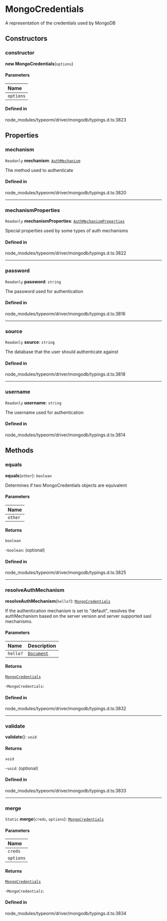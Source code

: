 # MongoCredentials

A representation of the credentials used by MongoDB

## Constructors

### constructor

**new MongoCredentials**(`options`)

#### Parameters

| Name |
| :------ |
| `options` | [`MongoCredentialsOptions`](../interfaces/MongoCredentialsOptions.md) |

#### Defined in

node_modules/typeorm/driver/mongodb/typings.d.ts:3823

## Properties

### mechanism

 `Readonly` **mechanism**: [`AuthMechanism`](../index.md#authmechanism)

The method used to authenticate

#### Defined in

node_modules/typeorm/driver/mongodb/typings.d.ts:3820

___

### mechanismProperties

 `Readonly` **mechanismProperties**: [`AuthMechanismProperties`](../interfaces/AuthMechanismProperties.md)

Special properties used by some types of auth mechanisms

#### Defined in

node_modules/typeorm/driver/mongodb/typings.d.ts:3822

___

### password

 `Readonly` **password**: `string`

The password used for authentication

#### Defined in

node_modules/typeorm/driver/mongodb/typings.d.ts:3816

___

### source

 `Readonly` **source**: `string`

The database that the user should authenticate against

#### Defined in

node_modules/typeorm/driver/mongodb/typings.d.ts:3818

___

### username

 `Readonly` **username**: `string`

The username used for authentication

#### Defined in

node_modules/typeorm/driver/mongodb/typings.d.ts:3814

## Methods

### equals

**equals**(`other`): `boolean`

Determines if two MongoCredentials objects are equivalent

#### Parameters

| Name |
| :------ |
| `other` | [`MongoCredentials`](MongoCredentials.md) |

#### Returns

`boolean`

-`boolean`: (optional) 

#### Defined in

node_modules/typeorm/driver/mongodb/typings.d.ts:3825

___

### resolveAuthMechanism

**resolveAuthMechanism**(`hello?`): [`MongoCredentials`](MongoCredentials.md)

If the authentication mechanism is set to "default", resolves the authMechanism
based on the server version and server supported sasl mechanisms.

#### Parameters

| Name | Description |
| :------ | :------ |
| `hello?` | [`Document`](../interfaces/Document.md) | A hello response from the server |

#### Returns

[`MongoCredentials`](MongoCredentials.md)

-`MongoCredentials`: 

#### Defined in

node_modules/typeorm/driver/mongodb/typings.d.ts:3832

___

### validate

**validate**(): `void`

#### Returns

`void`

-`void`: (optional) 

#### Defined in

node_modules/typeorm/driver/mongodb/typings.d.ts:3833

___

### merge

`Static` **merge**(`creds`, `options`): [`MongoCredentials`](MongoCredentials.md)

#### Parameters

| Name |
| :------ |
| `creds` | `undefined` \| [`MongoCredentials`](MongoCredentials.md) |
| `options` | [`Partial`](../types/Partial.md)<[`MongoCredentialsOptions`](../interfaces/MongoCredentialsOptions.md)\> |

#### Returns

[`MongoCredentials`](MongoCredentials.md)

-`MongoCredentials`: 

#### Defined in

node_modules/typeorm/driver/mongodb/typings.d.ts:3834
